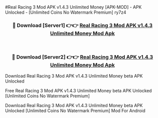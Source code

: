 #Real Racing 3 Mod APK v1.4.3 Unlimited Money [APK-MOD] - APK Unlocked - [Unlimited Coins No Watermark Premium] ry7z4



<div align="center">

<h3>🔴 Download [Server1] 👉👉 <a href="https://momento.my/?title=Real_Racing_3_Mod_APK_v1.4.3_Unlimited_Money">Real Racing 3 Mod APK v1.4.3 Unlimited Money Mod Apk</a></h3><br>

<h3>🔴 Download [Server2] 👉👉 <a href="https://momento.my/?title=Real_Racing_3_Mod_APK_v1.4.3_Unlimited_Money">Real Racing 3 Mod APK v1.4.3 Unlimited Money Mod Apk</a></h3>
</div>



Download Real Racing 3 Mod APK v1.4.3 Unlimited Money beta APK Unlocked

Free Real Racing 3 Mod APK v1.4.3 Unlimited Money beta APK Unlocked [Unlimited Coins No Watermark Premium]

Download Real Racing 3 Mod APK v1.4.3 Unlimited Money beta APK Unlocked [Unlimited Coins No Watermark Premium] Mod For Android
